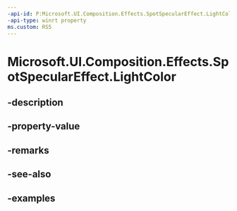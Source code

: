 ```yaml
---
-api-id: P:Microsoft.UI.Composition.Effects.SpotSpecularEffect.LightColor
-api-type: winrt property
ms.custom: RS5
---
```


<!-- Property syntax.
public Color LightColor { get;  set; }
-->

# Microsoft.UI.Composition.Effects.SpotSpecularEffect.LightColor

## -description

## -property-value

## -remarks

## -see-also

## -examples

